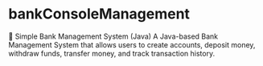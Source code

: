 # bankConsoleManagement
🏦 Simple Bank Management System (Java) A Java-based Bank Management System that allows users to create accounts, deposit money, withdraw funds, transfer money, and track transaction history.
